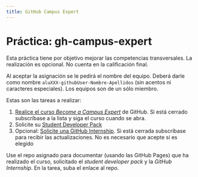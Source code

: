 ```yaml
---
title: GitHub Campus Expert
---
```


# Práctica: gh-campus-expert

Esta práctica tiene por objetivo mejorar las competencias transversales. 
La realización es opcional. No cuenta en la calificación final.

Al aceptar la asignación se le pedirá el nombre del equipo. Deberá darle como nombre 
`aluXXX-githubUser-Nombre-Apellidos` (sin acentos ni caracteres especiales). Los equipos son de un sólo miembro.

Estas son las tareas a realizar:

1. [Realice el curso *Become a Campus Expert*](https://githubcampus.expert/training) de GitHub. Si está cerrado subscríbase a la lista y siga el curso cuando se abra.
2. Solicite su [Student Developer Pack](https://education.github.com/pack)
3. Opcional: [Solicite una GitHub Internship](https://internships.github.com/). Si está cerrada subscríbase para recibir las actualizaciones. No es necesario que acepte si es elegido

Use el repo asignado para documentar (usando las GitHub Pages) que ha realizado el curso, solicitado el *student developer pack* y la *GitHub Internship*. En la tarea, suba el enlace al repo.


